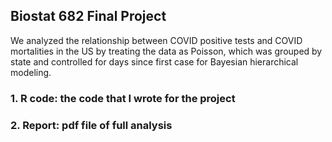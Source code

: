 ## Biostat 682 Final Project

We analyzed the relationship between COVID positive tests and COVID mortalities in the US by treating the data as Poisson, which was grouped by state and controlled for days since first case for Bayesian hierarchical modeling.

### 1. R code: the code that I wrote for the project

### 2. Report: pdf file of full analysis
